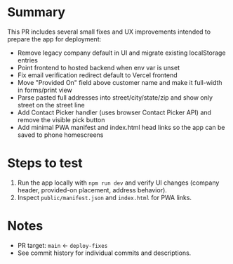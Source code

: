 # Summary

This PR includes several small fixes and UX improvements intended to prepare the app for deployment:

- Remove legacy company default in UI and migrate existing localStorage entries
- Point frontend to hosted backend when env var is unset
- Fix email verification redirect default to Vercel frontend
- Move "Provided On" field above customer name and make it full-width in forms/print view
- Parse pasted full addresses into street/city/state/zip and show only street on the street line
- Add Contact Picker handler (uses browser Contact Picker API) and remove the visible pick button
- Add minimal PWA manifest and index.html head links so the app can be saved to phone homescreens

# Steps to test
1. Run the app locally with `npm run dev` and verify UI changes (company header, provided-on placement, address behavior).
2. Inspect `public/manifest.json` and `index.html` for PWA links.

# Notes
- PR target: `main` <- `deploy-fixes`
- See commit history for individual commits and descriptions.
